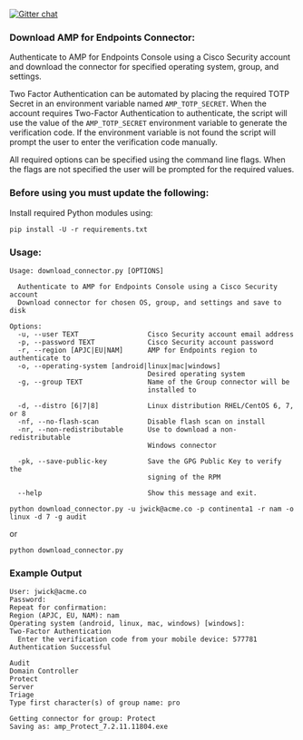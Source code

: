[![Gitter chat](https://img.shields.io/badge/gitter-join%20chat-brightgreen.svg)](https://gitter.im/CiscoSecurity/Lobby "Gitter chat")

### Download AMP for Endpoints Connector:
Authenticate to AMP for Endpoints Console using a Cisco Security account and download the connector for specified operating system, group, and settings. 

Two Factor Authentication can be automated by placing the required TOTP Secret in an environment variable named  `AMP_TOTP_SECRET`. When the account requires Two-Factor Authentication to authenticate, the script will use the value of the `AMP_TOTP_SECRET` environment variable to generate the verification code. If the environment variable is not found the script will prompt the user to enter the verification code manually.

All required options can be specified using the command line flags. When the flags are not specified the user will be prompted for the required values.

### Before using you must update the following:
Install required Python modules using:
```
pip install -U -r requirements.txt
```

### Usage:
```
Usage: download_connector.py [OPTIONS]

  Authenticate to AMP for Endpoints Console using a Cisco Security account
  Download connector for chosen OS, group, and settings and save to disk

Options:
  -u, --user TEXT                 Cisco Security account email address
  -p, --password TEXT             Cisco Security account password
  -r, --region [APJC|EU|NAM]      AMP for Endpoints region to authenticate to
  -o, --operating-system [android|linux|mac|windows]
                                  Desired operating system
  -g, --group TEXT                Name of the Group connector will be
                                  installed to

  -d, --distro [6|7|8]            Linux distribution RHEL/CentOS 6, 7, or 8
  -nf, --no-flash-scan            Disable flash scan on install
  -nr, --non-redistributable      Use to download a non-redistributable
                                  Windows connector

  -pk, --save-public-key          Save the GPG Public Key to verify the
                                  signing of the RPM

  --help                          Show this message and exit.
```

```
python download_connector.py -u jwick@acme.co -p continenta1 -r nam -o linux -d 7 -g audit
```
or
```
python download_connector.py
```
### Example Output

```
User: jwick@acme.co
Password:
Repeat for confirmation:
Region (APJC, EU, NAM): nam
Operating system (android, linux, mac, windows) [windows]:
Two-Factor Authentication
  Enter the verification code from your mobile device: 577781
Authentication Successful

Audit
Domain Controller
Protect
Server
Triage
Type first character(s) of group name: pro

Getting connector for group: Protect
Saving as: amp_Protect_7.2.11.11804.exe
```